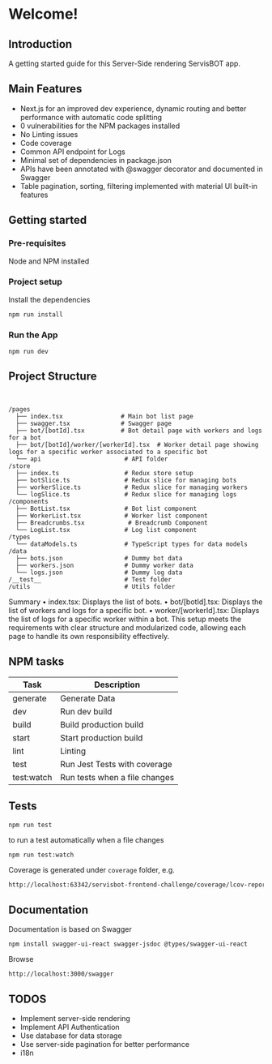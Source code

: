 # Welcome!

## Introduction

A getting started guide for this Server-Side rendering ServisBOT app.

## Main Features
* Next.js for an improved dev experience, dynamic routing and better performance with automatic code splitting
* 0 vulnerabilities for the NPM packages installed
* No Linting issues
* Code coverage
* Common API endpoint for Logs
* Minimal set of dependencies in package.json
* APIs have been annotated with @swagger decorator and documented in Swagger
* Table pagination, sorting, filtering implemented with material UI built-in features

## Getting started

### Pre-requisites

Node and NPM installed

### Project setup

Install the dependencies
```shell
npm run install
```

### Run the App
```shell
npm run dev
```

## Project Structure

```shell


/pages
  ├── index.tsx                # Main bot list page
  ├── swagger.tsx              # Swagger page
  ├── bot/[botId].tsx          # Bot detail page with workers and logs for a bot
  ├── bot/[botId]/worker/[workerId].tsx  # Worker detail page showing logs for a specific worker associated to a specific bot
  └── api                       # API folder
/store
  ├── index.ts                  # Redux store setup
  ├── botSlice.ts               # Redux slice for managing bots
  ├── workerSlice.ts            # Redux slice for managing workers
  └── logSlice.ts               # Redux slice for managing logs
/components
  ├── BotList.tsx               # Bot list component
  ├── WorkerList.tsx            # Worker list component
  ├── Breadcrumbs.tsx            # Breadcrumb Component
  └── LogList.tsx               # Log list component
/types
  └── dataModels.ts             # TypeScript types for data models
/data
  ├── bots.json                 # Dummy bot data
  ├── workers.json              # Dummy worker data
  └── logs.json                 # Dummy log data
/__test__                       # Test folder
/utils                          # Utils folder
```

Summary
•	index.tsx: Displays the list of bots.
•	bot/[botId].tsx: Displays the list of workers and logs for a specific bot.
•	worker/[workerId].tsx: Displays the list of logs for a specific worker within a bot.
This setup meets the requirements with clear structure and modularized code, allowing each page to handle its own responsibility effectively.



## NPM tasks
| Task                   | Description                   |
|------------------------|-------------------------------|
| generate               | Generate Data                 |
| dev                    | Run dev build                 |
| build                  | Build production build        |
| start                  | Start production build        |
| lint                   | Linting                       |
| test                   | Run Jest Tests with coverage  |
| test:watch             | Run tests when a file changes |



## Tests
```shell
npm run test
```

to run a test automatically when a file changes

```shell
npm run test:watch
```
Coverage is generated under `coverage` folder, e.g.

```html
http://localhost:63342/servisbot-frontend-challenge/coverage/lcov-report/index.html
```

## Documentation

Documentation is based on Swagger

```shell
npm install swagger-ui-react swagger-jsdoc @types/swagger-ui-react
```

Browse

```shell
http://localhost:3000/swagger
```

## TODOS

* Implement server-side rendering
* Implement API Authentication
* Use database for data storage
* Use server-side pagination for better performance
* i18n
